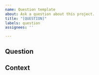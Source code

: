 ```yaml
---
name: Question template
about: Ask a question about this project.
title: "[QUESTION]"
labels: question
assignees: ''

---
```


<!--- Provide a general summary of your changes in the Title above -->

## Question
<!--- What is your question? -->

## Context
<!--- What were you trying to accomplish? -->
